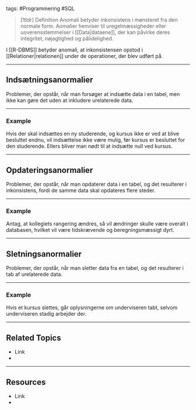 tags: #Programmering #SQL

> [!tldr] Definition
> Anomali betyder inkonsistens i mønsteret fra den normale form. 
> Aomalier henviser til uregelmæssigheder eller uoverensstemmelser i [[Data|dataene]], der kan påvirke deres integritet, nøjagtighed og pålidelighed. 

I [[R-DBMS]] betyder anomali, at inkonsistensen opstod i [[Relationer|relationen]] under de operationer, der blev udført på.

---

## Indsætningsanormalier
Problemer, der opstår, når man forsøger at indsætte data i en tabel, men ikke kan gøre det uden at inkludere urelaterede data.

---

### Example
Hvis der skal indsættes en ny studerende, og kursus ikke er ved at blive besluttet endnu, vil indsættelse ikke være mulig, før kursus er besluttet for den studerende. 
Ellers bliver man nødt til at indsætte null ved kursus.

---

## Opdateringsanormalier
Problemer, der opstår, når man opdaterer data i en tabel, og det resulterer i inkonsistens, fordi de samme data skal opdateres flere steder.

---

### Example
Antag, at kollegiets rangering ændres, så vil ændringer skulle være overalt i databasen, hvilket vil være tidskrævende og beregningsmæssigt dyrt.

---

## Sletningsanormalier
Problemer, der opstår, når man sletter data fra en tabel, og det resulterer i tab af urelaterede data.

---

### Example
Hvis et kursus slettes, går oplysningerne om underviseren tabt, selvom underviseren stadig arbejder der.

---

## Related Topics
- Link
- 

---

## Resources
- Link
- 